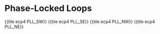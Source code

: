 # Phase-Locked Loops

{{tile ecp4 PLL_SW}}
{{tile ecp4 PLL_SE}}
{{tile ecp4 PLL_NW}}
{{tile ecp4 PLL_NE}}
